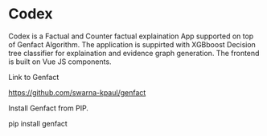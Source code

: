 # Codex

Codex is a Factual and Counter factual explaination App supported on top of Genfact Algorithm. The application is suppirted with XGBboost Decision tree classifier for explaination and evidence graph generation. The frontend is built on Vue JS components. 

Link to Genfact

https://github.com/swarna-kpaul/genfact

Install Genfact from PIP.

pip install genfact
